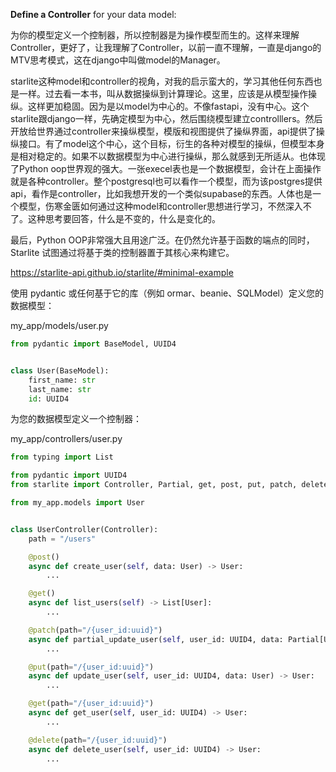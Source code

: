 **Define a Controller** for your data model:

为你的模型定义一个控制器，所以控制器是为操作模型而生的。这样来理解Controller，更好了，让我理解了Controller，以前一直不理解，一直是django的MTV思考模式，这在django中叫做model的Manager。

starlite这种model和controller的视角，对我的启示蛮大的，学习其他任何东西也是一样。过去看一本书，叫从数据操纵到计算理论。这里，应该是从模型操作操纵。这样更加稳固。因为是以model为中心的。不像fastapi，没有中心。这个starlite跟django一样，先确定模型为中心，然后围绕模型建立controlllers。然后开放给世界通过controller来操纵模型，模版和视图提供了操纵界面，api提供了操纵接口。有了model这个中心，这个目标，衍生的各种对模型的操纵，但模型本身是相对稳定的。如果不以数据模型为中心进行操纵，那么就感到无所适从。也体现了Python oop世界观的强大。一张execel表也是一个数据模型，会计在上面操作就是各种controller。整个postgresql也可以看作一个模型，而为该postgres提供api，看作是controller，比如我想开发的一个类似supabase的东西。人体也是一个模型，伤寒金匮如何通过这种model和controller思想进行学习，不然深入不了。这种思考要回答，什么是不变的，什么是变化的。

最后，Python OOP非常强大且用途广泛。在仍然允许基于函数的端点的同时，Starlite 试图通过将基于类的控制器置于其核心来构建它。

https://starlite-api.github.io/starlite/#minimal-example


使用 pydantic 或任何基于它的库（例如 ormar、beanie、SQLModel）定义您的数据模型：

my_app/models/user.py
```python
from pydantic import BaseModel, UUID4


class User(BaseModel):
    first_name: str
    last_name: str
    id: UUID4
```

为您的数据模型定义一个控制器：

my_app/controllers/user.py
```python
from typing import List

from pydantic import UUID4
from starlite import Controller, Partial, get, post, put, patch, delete

from my_app.models import User


class UserController(Controller):
    path = "/users"

    @post()
    async def create_user(self, data: User) -> User:
        ...

    @get()
    async def list_users(self) -> List[User]:
        ...

    @patch(path="/{user_id:uuid}")
    async def partial_update_user(self, user_id: UUID4, data: Partial[User]) -> User:
        ...

    @put(path="/{user_id:uuid}")
    async def update_user(self, user_id: UUID4, data: User) -> User:
        ...

    @get(path="/{user_id:uuid}")
    async def get_user(self, user_id: UUID4) -> User:
        ...

    @delete(path="/{user_id:uuid}")
    async def delete_user(self, user_id: UUID4) -> User:
        ...
```
